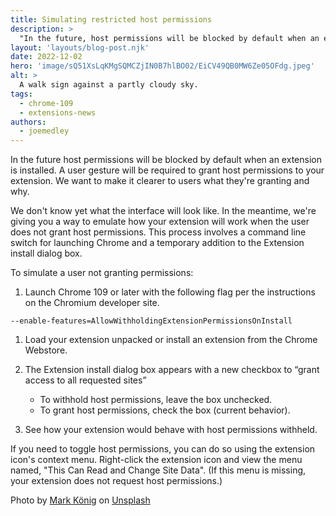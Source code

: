 ```yaml
---
title: Simulating restricted host permissions
description: >
  "In the future, host permissions will be blocked by default when an extension is installed. Though we're still working on the user interface, we're giving you a way to emulate how your extension will work when the user does not grant host permissions."
layout: 'layouts/blog-post.njk'
date: 2022-12-02
hero: 'image/sQ51XsLqKMgSQMCZjIN0B7hlBO02/EiCV49QB0MW6Ze05OFdg.jpeg'
alt: >
  A walk sign against a partly cloudy sky.
tags:
  - chrome-109
  - extensions-news
authors:
  - joemedley
---
```


In the future host permissions will be blocked by default when an extension is installed. A user gesture will be required to grant host permissions to your extension. We want to make it clearer to users what they're granting and why. 

We don't know yet what the interface will look like. In the meantime, we're giving you a way to emulate how your extension will work when the user does not grant host permissions. This process involves a command line switch for launching Chrome and a temporary addition to the Extension install dialog box.

To simulate a user not granting permissions:

1. Launch Chrome 109 or later with the following flag per the instructions on the Chromium developer site.

`--enable-features=AllowWithholdingExtensionPermissionsOnInstall`

1. Load your extension unpacked or install an extension from the Chrome Webstore.
1. The Extension install dialog box appears with a new checkbox to “grant access to all requested sites”
   * To withhold host permissions, leave the box unchecked.
   * To grant host permissions, check the box (current behavior). 

1. See how your extension would behave with host permissions withheld. 

If you need to toggle host permissions, you can do so using the extension icon's context menu. Right-click the extension icon and view the menu named, "This Can Read and Change Site Data". (If this menu is missing, your extension does not request host permissions.)

Photo by <a href="https://unsplash.com/@markkoenig?utm_source=unsplash&utm_medium=referral&utm_content=creditCopyText">Mark König</a> on <a href="https://unsplash.com/s/photos/permission?utm_source=unsplash&utm_medium=referral&utm_content=creditCopyText">Unsplash</a>
  